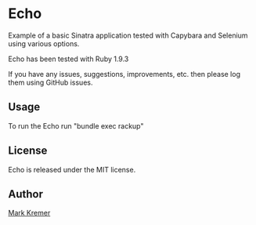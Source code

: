 Echo
==============
Example of a basic Sinatra application tested with Capybara and Selenium using various options.

Echo has been tested with Ruby 1.9.3

If you have any issues, suggestions, improvements, etc. then please log them using GitHub issues.

Usage
-----
To run the Echo run "bundle exec rackup"

License
-------
Echo is released under the MIT license.

Author
------
[Mark Kremer](https://github.com/mkremer)


